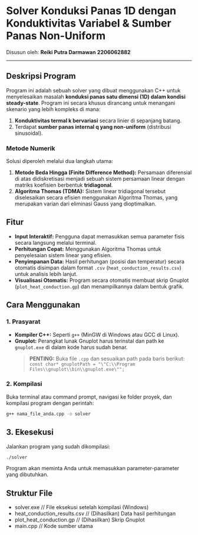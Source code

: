 # Solver Konduksi Panas 1D dengan Konduktivitas Variabel & Sumber Panas Non-Uniform

Disusun oleh:
**Reiki Putra Darmawan**
**2206062882**

---

## Deskripsi Program

Program ini adalah sebuah solver yang dibuat menggunakan C++ untuk menyelesaikan masalah **konduksi panas satu dimensi (1D) dalam kondisi steady-state**. Program ini secara khusus dirancang untuk menangani skenario yang lebih kompleks di mana:

1.  **Konduktivitas termal k bervariasi** secara linier di sepanjang batang.
2.  Terdapat **sumber panas internal q yang non-uniform** (distribusi sinusoidal).

### Metode Numerik

Solusi diperoleh melalui dua langkah utama:

1.  **Metode Beda Hingga (Finite Difference Method):** Persamaan diferensial di atas didiskretisasi menjadi sebuah sistem persamaan linear dengan matriks koefisien berbentuk **tridiagonal**.
2.  **Algoritma Thomas (TDMA):** Sistem linear tridiagonal tersebut diselesaikan secara efisien menggunakan Algoritma Thomas, yang merupakan varian dari eliminasi Gauss yang dioptimalkan.

## Fitur

- **Input Interaktif:** Pengguna dapat memasukkan semua parameter fisis secara langsung melalui terminal.
- **Perhitungan Cepat:** Menggunakan Algoritma Thomas untuk penyelesaian sistem linear yang efisien.
- **Penyimpanan Data:** Hasil perhitungan (posisi dan temperatur) secara otomatis disimpan dalam format `.csv` (`heat_conduction_results.csv`) untuk analisis lebih lanjut.
- **Visualisasi Otomatis:** Program secara otomatis membuat skrip Gnuplot (`plot_heat_conduction.gp`) dan menampilkannya dalam bentuk grafik.

## Cara Menggunakan

### 1. Prasyarat

- **Kompiler C++:** Seperti `g++` (MinGW di Windows atau GCC di Linux).
- **Gnuplot:** Perangkat lunak Gnuplot harus terinstal dan path ke `gnuplot.exe` di dalam kode harus sudah benar.
  > **PENTING:** Buka file `.cpp` dan sesuaikan path pada baris berikut:
  > `const char* gnuplotPath = "\"C:\\Program Files\\gnuplot\\bin\\gnuplot.exe\"";`

### 2. Kompilasi

Buka terminal atau command prompt, navigasi ke folder proyek, dan kompilasi program dengan perintah:

```sh
g++ nama_file_anda.cpp -o solver
```

## 3. Ekesekusi

Jalankan program yang sudah dikompilasi:

```sh
./solver
```

Program akan meminta Anda untuk memasukkan parameter-parameter yang dibutuhkan.

## Struktur File

- solver.exe // File eksekusi setelah kompilasi (Windows)
- heat_conduction_results.csv // (Dihasilkan) Data hasil perhitungan
- plot_heat_conduction.gp // (Dihasilkan) Skrip Gnuplot
- main.cpp // Kode sumber utama

